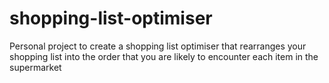 # shopping-list-optimiser
Personal project to create a shopping list optimiser that rearranges your shopping list into the order that you are likely to encounter each item in the supermarket
